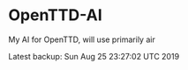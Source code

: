 # OpenTTD-AI
My AI for OpenTTD, will use primarily air

Latest backup: Sun Aug 25 23:27:02 UTC 2019
